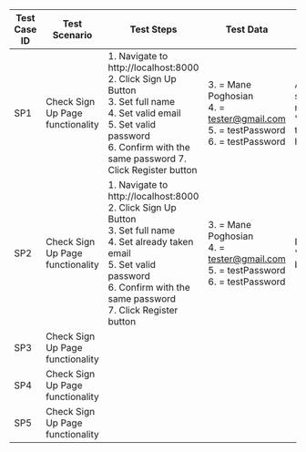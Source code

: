 | Test Case ID | Test Scenario | Test Steps | Test Data | Expected Result | Actual Result | Status  |
|---|---|---|---|---|---|---|
|SP1|Check Sign Up Page functionality|1. Navigate to http://localhost:8000 <br> 2. Click Sign Up Button <br> 3. Set full name <br> 4. Set valid email <br> 5. Set valid password <br> 6. Confirm with the same password 7. Click Register button | 3. = Mane Poghosian <br> 4. = tester@gmail.com <br> 5. = testPassword <br> 6. = testPassword | Alert box "You have successfully registered!" Pressing "ok" should redirect to Home page http://localhost:8000| Expected result | Pass | 
|SP2|Check Sign Up Page functionality | 1. Navigate to http://localhost:8000 <br> 2. Click Sign Up Button <br> 3. Set full name <br> 4. Set already taken email <br> 5. Set valid password <br> 6. Confirm with the same password <br> 7. Click Register button | 3. = Mane Poghosian <br> 4. = tester@gmail.com <br> 5. = testPassword <br> 6. = testPassword | Error message "Email has already been taken" | Expected Result | Pass |
|SP3|Check Sign Up Page functionality|
|SP4|Check Sign Up Page functionality|
|SP5|Check Sign Up Page functionality|
